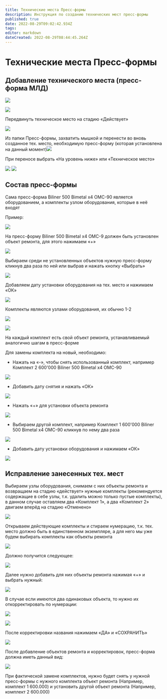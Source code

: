 ```yaml
---
title: Технические места Пресс-формы
description: Инструкция по созданию технических мест пресс-формы
published: true
date: 2022-08-29T09:02:42.934Z
tags: 
editor: markdown
dateCreated: 2022-08-29T08:44:45.264Z
---
```


# Технические места Пресс-формы

## Добавление технического места (пресс-форма МЛД)

![](<../../../assets/0 (105).png>)

![](<../../../assets/1 (109).png>)

Передвинуть техническое место на стадию «Действует»

![](<../../../assets/2 (89).png>)

Из папки Пресс-формы, захватить мышкой и перенести во вновь созданное тех. место, необходимую пресс-форму (которая установлена на данный момент)![](<../../../assets/3 (89).png>)

При переносе выбрать «На уровень ниже» или «Техническое место»

![](<../../../assets/4 (21).png>) ![](<../../../assets/5 (53).png>)

## Состав пресс-формы

Сама пресс-форма Biliner 500 Bimetal х4 OMC-90 является оборудованием, а комплекты узлом оборудования, которые в неё входят

Пример:

![](<../../../assets/6 (57).png>)

На пресс-форму Biliner 500 Bimetal х4 OMC-9 должен быть установлен объект ремонта, для этого нажимаем «+»

![](<../../../assets/7 (28).png>)

Выбираем среди не установленных объектов нужную пресс-форму кликнув два раза по ней или выбрав и нажать кнопку «Выбрать»

![](<../../../assets/8 (22).png>)

Добавляем дату установки оборудования на тех. место и нажимаем «ОК»

![](<../../../assets/9 (21).png>)

Комплекты являются узлами оборудования, их обычно 1-2

![](<../../../assets/10 (23).png>)

![](<../../../assets/11 (10).png>)

На каждый комплект есть свой объект ремонта, устанавливаемый аналогично шагам в пресс-форме

Для замены комплекта на новый, необходимо:

* Нажать на «-», чтобы снять использованный комплект, например Комплект 2 600'000 Biliner 500 Bimetal х4 OMC-90

![](<../../../assets/12 (12).png>)

* Добавить дату снятия и нажать «ОК»

![](<../../../assets/13 (2).png>)

* Нажать «+» для установки объекта ремонта

![](<../../../assets/14 (3).png>)

* Выбираем другой комплект, например Комплект 1 600'000 Biliner 500 Bimetal х4 OMC-90 кликнув по нему два раза

![](<../../../assets/15 (11).png>)

* Добавить дату установки оборудования и нажимаем «ОК»

![](<../../../assets/16 (8).png>)

## Исправление занесенных тех. мест

Выбираем узлы оборудования, снимаем с них объекты ремонта и возвращаем на стадию «действует» нужные комплекты (рекомендуется содержащие в себе узлы, т.к. удалить можно только пустые комплекты), в данном случае оставляем два «Комплект 1», а два «Комплект 2» двигаем вперёд на стадию «Отменено»

![](<../../../assets/17 (18).png>)

Открываем действующие комплекты и стираем нумерацию, т.к. тех. место должно быть в единственном экземпляре, а для него мы уже будем выбирать комплекты как объекты ремонта

![](<../../../assets/18 (5).png>)

Должно получится следующее:

![](<../../../assets/19 (6).png>)

Далее нужно добавить для них объекты ремонта нажимая «+» и выбрать нужный:

![](<../../../assets/20 (13).png>)

В случае если имеются два одинаковых объекта, то нужно их откорректировать по нумерации:

![](<../../../assets/21 (11).png>)

![](../../../assets/22.png)

После корректировки названия нажимаем «ДА» и «СОХРАНИТЬ»

![](<../../../assets/23 (8).png>)

После добавление объектов ремонта и корректировок, пресс-форма должна иметь данный вид:

![](../../../assets/24.png)

При фактической замене комплектов, нужно будет снять у нужной пресс-формы с нужного комплекта объект ремонта (Например, комплект 1 600.000) и установить другой объект ремонта (Например, комплект 2 600.000)
